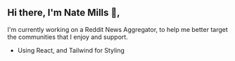 ## Hi there, I'm Nate Mills 👋, 

I'm currently working on a Reddit News Aggregator, to help me better target the communities that I enjoy and support.

  - Using React, and Tailwind for Styling




<!--
**natemills018/natemills018** is a ✨ _special_ ✨ repository because its `README.md` (this file) appears on your GitHub profile.

Here are some ideas to get you started:

- 🔭 I’m currently working on ...
- 🌱 I’m currently learning ...
- 👯 I’m looking to collaborate on ...
- 🤔 I’m looking for help with ...
- 💬 Ask me about ...
- 📫 How to reach me: ...
- 😄 Pronouns: ...
- ⚡ Fun fact: ...
-->
